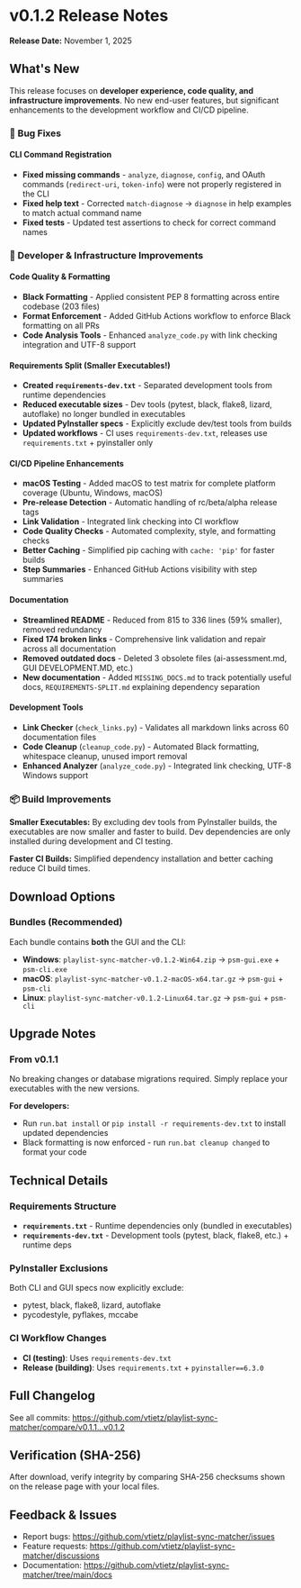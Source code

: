 # v0.1.2 Release Notes

**Release Date:** November 1, 2025

## What's New

This release focuses on **developer experience, code quality, and infrastructure improvements**. No new end-user features, but significant enhancements to the development workflow and CI/CD pipeline.

### 🐛 Bug Fixes

#### CLI Command Registration
- **Fixed missing commands** - `analyze`, `diagnose`, `config`, and OAuth commands (`redirect-uri`, `token-info`) were not properly registered in the CLI
- **Fixed help text** - Corrected `match-diagnose` → `diagnose` in help examples to match actual command name
- **Fixed tests** - Updated test assertions to check for correct command names

### 🔧 Developer & Infrastructure Improvements

#### Code Quality & Formatting
- **Black Formatting** - Applied consistent PEP 8 formatting across entire codebase (203 files)
- **Format Enforcement** - Added GitHub Actions workflow to enforce Black formatting on all PRs
- **Code Analysis Tools** - Enhanced `analyze_code.py` with link checking integration and UTF-8 support

#### Requirements Split (Smaller Executables!)
- **Created `requirements-dev.txt`** - Separated development tools from runtime dependencies
- **Reduced executable sizes** - Dev tools (pytest, black, flake8, lizard, autoflake) no longer bundled in executables
- **Updated PyInstaller specs** - Explicitly exclude dev/test tools from builds
- **Updated workflows** - CI uses `requirements-dev.txt`, releases use `requirements.txt` + pyinstaller only

#### CI/CD Pipeline Enhancements
- **macOS Testing** - Added macOS to test matrix for complete platform coverage (Ubuntu, Windows, macOS)
- **Pre-release Detection** - Automatic handling of rc/beta/alpha release tags
- **Link Validation** - Integrated link checking into CI workflow
- **Code Quality Checks** - Automated complexity, style, and formatting checks
- **Better Caching** - Simplified pip caching with `cache: 'pip'` for faster builds
- **Step Summaries** - Enhanced GitHub Actions visibility with step summaries

#### Documentation
- **Streamlined README** - Reduced from 815 to 336 lines (59% smaller), removed redundancy
- **Fixed 174 broken links** - Comprehensive link validation and repair across all documentation
- **Removed outdated docs** - Deleted 3 obsolete files (ai-assessment.md, GUI DEVELOPMENT.MD, etc.)
- **New documentation** - Added `MISSING_DOCS.md` to track potentially useful docs, `REQUIREMENTS-SPLIT.md` explaining dependency separation

#### Development Tools
- **Link Checker** (`check_links.py`) - Validates all markdown links across 60 documentation files
- **Code Cleanup** (`cleanup_code.py`) - Automated Black formatting, whitespace cleanup, unused import removal
- **Enhanced Analyzer** (`analyze_code.py`) - Integrated link checking, UTF-8 Windows support

### 📦 Build Improvements

**Smaller Executables:**
By excluding dev tools from PyInstaller builds, the executables are now smaller and faster to build. Dev dependencies are only installed during development and CI testing.

**Faster CI Builds:**
Simplified dependency installation and better caching reduce CI build times.

## Download Options

### Bundles (Recommended)
Each bundle contains **both** the GUI and the CLI:
- **Windows**: `playlist-sync-matcher-v0.1.2-Win64.zip` → `psm-gui.exe` + `psm-cli.exe`
- **macOS**: `playlist-sync-matcher-v0.1.2-macOS-x64.tar.gz` → `psm-gui` + `psm-cli`
- **Linux**: `playlist-sync-matcher-v0.1.2-Linux64.tar.gz` → `psm-gui` + `psm-cli`

## Upgrade Notes

### From v0.1.1
No breaking changes or database migrations required. Simply replace your executables with the new versions.

**For developers:**
- Run `run.bat install` or `pip install -r requirements-dev.txt` to install updated dependencies
- Black formatting is now enforced - run `run.bat cleanup changed` to format your code

## Technical Details

### Requirements Structure
- **`requirements.txt`** - Runtime dependencies only (bundled in executables)
- **`requirements-dev.txt`** - Development tools (pytest, black, flake8, etc.) + runtime deps

### PyInstaller Exclusions
Both CLI and GUI specs now explicitly exclude:
- pytest, black, flake8, lizard, autoflake
- pycodestyle, pyflakes, mccabe

### CI Workflow Changes
- **CI (testing)**: Uses `requirements-dev.txt`
- **Release (building)**: Uses `requirements.txt` + `pyinstaller==6.3.0`

## Full Changelog

See all commits: https://github.com/vtietz/playlist-sync-matcher/compare/v0.1.1...v0.1.2

## Verification (SHA-256)

After download, verify integrity by comparing SHA-256 checksums shown on the release page with your local files.

## Feedback & Issues

- Report bugs: https://github.com/vtietz/playlist-sync-matcher/issues
- Feature requests: https://github.com/vtietz/playlist-sync-matcher/discussions
- Documentation: https://github.com/vtietz/playlist-sync-matcher/tree/main/docs
